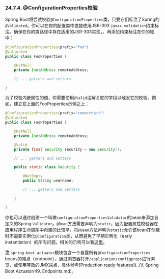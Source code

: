 ### 24.7.4. @ConfigurationProperties校验 

Spring Boot将尝试校验`@ConfigurationProperties`类，只要它们标注了Spring的`@Validated`。你可以在你的配置类中直接使用JSR-303 `javax.validation`约束标注。确保在你的类路径中存在适用的JSR-303实现，，再添加约束标注在你的域中：
```java
@ConfigurationProperties(prefix="foo")
@Validated
public class FooProperties {

    @NotNull
    private InetAddress remoteAddress;

    // ... getters and setters

}
```
为了校验内嵌属性的值，你需要使用`@Valid`注解关联的字段以触发它的校验，例如，建立在上面的FooProperties示例之上：
```java
@ConfigurationProperties(prefix="connection")
@Validated
public class FooProperties {

    @NotNull
    private InetAddress remoteAddress;

    @Valid
    private final Security security = new Security(); 

    // ... getters and setters

    public static class Security {

        @NotEmpty
        public String username;

        // ... getters and setters

    }

}
```
你也可以通过创建一个叫做`configurationPropertiesValidator`的bean来添加自定义的Spring `Validator`。`@Bean`方法需要声明为`static`，因为配置属性校验器在应用程序生命周期中创建的比较早，将`@Bean`方法声明为`static`允许该bean在创建时不需要实例化`@Configuration`类，从而避免了早期实例化（early instantiation）的所有问题。相关的示例可以看[这里](https://github.com/spring-projects/spring-boot/tree/v2.0.0.M7/spring-boot-samples/spring-boot-sample-property-validation)。

**注** `spring-boot-actuator`模块包含一个暴露所有`@ConfigurationProperties` beans的端点（endpoint），通过浏览器打开`/application/configprops`进行浏览，或使用等效的JMX端点，具体参考[Production ready features](../V. Spring Boot Actuator/49. Endpoints.md)。

